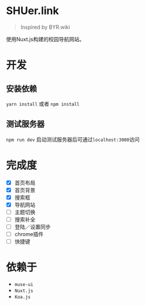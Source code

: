 # SHUer.link

> Inspired by BYR.wiki

使用Nuxt.js构建的校园导航网站。

# 开发

## 安装依赖

`yarn install` 或者 `npm install`

## 测试服务器

`npm run dev`
启动测试服务器后可通过`localhost:3000`访问


# 完成度

- [x] 首页布局
- [x] 首页背景
- [x] 搜索框
- [x] 导航网站
- [ ] 主题切换
- [ ] 搜索补全
- [ ] 登陆／设置同步
- [ ] chrome插件
- [ ] 快捷键

# 依赖于

* `muse-ui`
* `Nuxt.js`
* `Koa.js`
